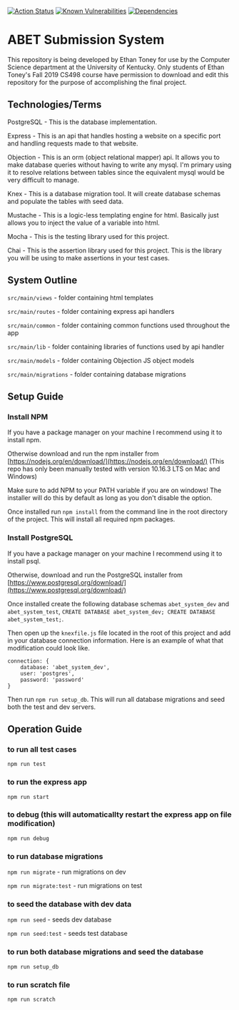 [![Action Status](https://github.com/Ritchieluk/abet-submission-system/workflows/Node%20CI/badge.svg)](https://github.com/Ritchieluk/abet-submission-system/actions)
[![Known Vulnerabilities](https://snyk.io/test/github/Ritchieluk/abet-submission-system/badge.svg)](https://snyk.io/test/github/Ritchieluk/abet-submission-system)
[![Dependencies](https://david-dm.org/Ritchieluk/abet-submission-system.svg)](https://david-dm.org/Ritchieluk/abet-submission-system)


# ABET Submission System

This repository is being developed by Ethan Toney for use by the Computer Science department at the University of Kentucky. Only students of Ethan Toney's Fall 2019 CS498 course have permission to download and edit this repository for the purpose of accomplishing the final project.

## Technologies/Terms

PostgreSQL - This is the database implementation.

Express - This is an api that handles hosting a website on a specific port and handling requests made to that website.

Objection - This is an orm (object relational mapper) api. It allows you to make database queries without having to write any mysql. I'm primary using it to resolve relations between tables since the equivalent mysql would be very difficult to manage.

Knex - This is a database migration tool. It will create database schemas and populate the tables with seed data.

Mustache - This is a logic-less templating engine for html. Basically just allows you to inject the value of a variable into html.

Mocha - This is the testing library used for this project.

Chai -  This is the assertion library used for this project. This is the library you will be using to make assertions in your test cases.

## System Outline

`src/main/views` - folder containing html templates

`src/main/routes` - folder containing express api handlers

`src/main/common` - folder containing common functions used throughout the app

`src/main/lib` - folder containing libraries of functions used by api handler

`src/main/models` - folder containing Objection JS object models

`src/main/migrations` - folder containing database migrations

## Setup Guide

### Install NPM

If you have a package manager on your machine I recommend using it to install npm.

Otherwise download and run the npm installer from [https://nodejs.org/en/download/](https://nodejs.org/en/download/) (This repo has only been manually tested with version 10.16.3 LTS on Mac and Windows)

Make sure to add NPM to your PATH variable if you are on windows! The installer will do this by default as long as you don't disable the option.

Once installed run `npm install` from the command line in the root directory of the project. This will install all required npm packages.

### Install PostgreSQL

If you have a package manager on your machine I recommend using it to install psql.

Otherwise, download and run the PostgreSQL installer from [https://www.postgresql.org/download/](https://www.postgresql.org/download/)

Once installed create the following database schemas `abet_system_dev` and `abet_system_test`, `CREATE DATABASE abet_system_dev; CREATE DATABASE abet_system_test;`.

Then open up the `knexfile.js` file located in the root of this project and add in your database connection information. Here is an example of what that modification could look like.

```
connection: {
	database: 'abet_system_dev',
	user: 'postgres',
	password: 'password'
}
```

Then run `npm run setup_db`. This will run all database migrations and seed both the test and dev servers.

## Operation Guide

### to run all test cases

`npm run test`

### to run the express app

`npm run start`

### to debug (this will automaticallty restart the express app on file modification)

`npm run debug`

### to run database migrations

`npm run migrate` - run migrations on dev

`npm run migrate:test` - run migrations on test

### to seed the database with dev data

`npm run seed` - seeds dev database

`npm run seed:test` - seeds test database

### to run both database migrations and seed the database

`npm run setup_db`

### to run scratch file

`npm run scratch`
